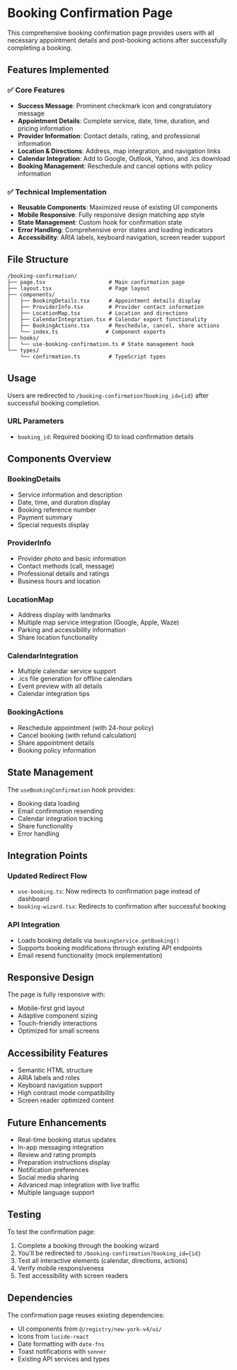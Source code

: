 # Booking Confirmation Page

This comprehensive booking confirmation page provides users with all necessary appointment details and post-booking actions after successfully completing a booking.

## Features Implemented

### ✅ Core Features
- **Success Message**: Prominent checkmark icon and congratulatory message
- **Appointment Details**: Complete service, date, time, duration, and pricing information
- **Provider Information**: Contact details, rating, and professional information
- **Location & Directions**: Address, map integration, and navigation links
- **Calendar Integration**: Add to Google, Outlook, Yahoo, and .ics download
- **Booking Management**: Reschedule and cancel options with policy information

### ✅ Technical Implementation
- **Reusable Components**: Maximized reuse of existing UI components
- **Mobile Responsive**: Fully responsive design matching app style
- **State Management**: Custom hook for confirmation state
- **Error Handling**: Comprehensive error states and loading indicators
- **Accessibility**: ARIA labels, keyboard navigation, screen reader support

## File Structure

```
/booking-confirmation/
├── page.tsx                    # Main confirmation page
├── layout.tsx                  # Page layout
├── components/
│   ├── BookingDetails.tsx      # Appointment details display
│   ├── ProviderInfo.tsx        # Provider contact information
│   ├── LocationMap.tsx         # Location and directions
│   ├── CalendarIntegration.tsx # Calendar export functionality
│   ├── BookingActions.tsx      # Reschedule, cancel, share actions
│   └── index.ts               # Component exports
├── hooks/
│   └── use-booking-confirmation.ts # State management hook
└── types/
    └── confirmation.ts         # TypeScript types
```

## Usage

Users are redirected to `/booking-confirmation?booking_id={id}` after successful booking completion.

### URL Parameters
- `booking_id`: Required booking ID to load confirmation details

## Components Overview

### BookingDetails
- Service information and description
- Date, time, and duration display
- Booking reference number
- Payment summary
- Special requests display

### ProviderInfo
- Provider photo and basic information
- Contact methods (call, message)
- Professional details and ratings
- Business hours and location

### LocationMap
- Address display with landmarks
- Multiple map service integration (Google, Apple, Waze)
- Parking and accessibility information
- Share location functionality

### CalendarIntegration
- Multiple calendar service support
- .ics file generation for offline calendars
- Event preview with all details
- Calendar integration tips

### BookingActions
- Reschedule appointment (with 24-hour policy)
- Cancel booking (with refund calculation)
- Share appointment details
- Booking policy information

## State Management

The `useBookingConfirmation` hook provides:
- Booking data loading
- Email confirmation resending
- Calendar integration tracking
- Share functionality
- Error handling

## Integration Points

### Updated Redirect Flow
- `use-booking.ts`: Now redirects to confirmation page instead of dashboard
- `booking-wizard.tsx`: Redirects to confirmation after successful booking

### API Integration
- Loads booking details via `bookingService.getBooking()`
- Supports booking modifications through existing API endpoints
- Email resend functionality (mock implementation)

## Responsive Design

The page is fully responsive with:
- Mobile-first grid layout
- Adaptive component sizing
- Touch-friendly interactions
- Optimized for small screens

## Accessibility Features

- Semantic HTML structure
- ARIA labels and roles
- Keyboard navigation support
- High contrast mode compatibility
- Screen reader optimized content

## Future Enhancements

- Real-time booking status updates
- In-app messaging integration
- Review and rating prompts
- Preparation instructions display
- Notification preferences
- Social media sharing
- Advanced map integration with live traffic
- Multiple language support

## Testing

To test the confirmation page:

1. Complete a booking through the booking wizard
2. You'll be redirected to `/booking-confirmation?booking_id={id}`
3. Test all interactive elements (calendar, directions, actions)
4. Verify mobile responsiveness
5. Test accessibility with screen readers

## Dependencies

The confirmation page reuses existing dependencies:
- UI components from `@/registry/new-york-v4/ui/`
- Icons from `lucide-react`
- Date formatting with `date-fns`
- Toast notifications with `sonner`
- Existing API services and types 